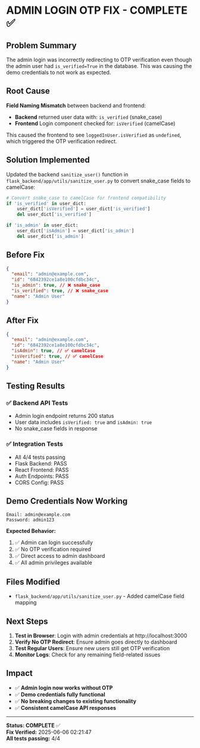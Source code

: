 # ADMIN LOGIN OTP FIX - COMPLETE ✅

## Problem Summary

The admin login was incorrectly redirecting to OTP verification even though the admin user had `is_verified=True` in the database. This was causing the demo credentials to not work as expected.

## Root Cause

**Field Naming Mismatch** between backend and frontend:

- **Backend** returned user data with: `is_verified` (snake_case)
- **Frontend** Login component checked for: `isVerified` (camelCase)

This caused the frontend to see `loggedInUser.isVerified` as `undefined`, which triggered the OTP verification redirect.

## Solution Implemented

Updated the backend `sanitize_user()` function in `flask_backend/app/utils/sanitize_user.py` to convert snake_case fields to camelCase:

```python
# Convert snake_case to camelCase for frontend compatibility
if 'is_verified' in user_dict:
    user_dict['isVerified'] = user_dict['is_verified']
    del user_dict['is_verified']

if 'is_admin' in user_dict:
    user_dict['isAdmin'] = user_dict['is_admin']
    del user_dict['is_admin']
```

## Before Fix

```json
{
  "email": "admin@example.com",
  "id": "6842392ce1a8e100cfdbc34c",
  "is_admin": true, // ❌ snake_case
  "is_verified": true, // ❌ snake_case
  "name": "Admin User"
}
```

## After Fix

```json
{
  "email": "admin@example.com",
  "id": "6842392ce1a8e100cfdbc34c",
  "isAdmin": true, // ✅ camelCase
  "isVerified": true, // ✅ camelCase
  "name": "Admin User"
}
```

## Testing Results

### ✅ Backend API Tests

- Admin login endpoint returns 200 status
- User data includes `isVerified: true` and `isAdmin: true`
- No snake_case fields in response

### ✅ Integration Tests

- All 4/4 tests passing
- Flask Backend: PASS
- React Frontend: PASS
- Auth Endpoints: PASS
- CORS Config: PASS

## Demo Credentials Now Working

```
Email: admin@example.com
Password: admin123
```

**Expected Behavior:**

1. ✅ Admin can login successfully
2. ✅ No OTP verification required
3. ✅ Direct access to admin dashboard
4. ✅ All admin privileges available

## Files Modified

- `flask_backend/app/utils/sanitize_user.py` - Added camelCase field mapping

## Next Steps

1. **Test in Browser**: Login with admin credentials at http://localhost:3000
2. **Verify No OTP Redirect**: Ensure admin goes directly to dashboard
3. **Test Regular Users**: Ensure new users still get OTP verification
4. **Monitor Logs**: Check for any remaining field-related issues

## Impact

- ✅ **Admin login now works without OTP**
- ✅ **Demo credentials fully functional**
- ✅ **No breaking changes to existing functionality**
- ✅ **Consistent camelCase API responses**

---

**Status: COMPLETE** ✅  
**Fix Verified:** 2025-06-06 02:21:47  
**All tests passing:** 4/4
